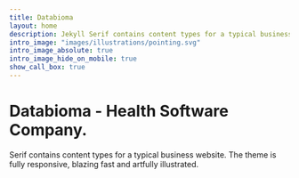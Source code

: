 ```yaml
---
title: Databioma
layout: home
description: Jekyll Serif contains content types for a typical business website. The theme is fully responsive, blazing fast and artfully illustrated.
intro_image: "images/illustrations/pointing.svg"
intro_image_absolute: true
intro_image_hide_on_mobile: true
show_call_box: true
---
```


# Databioma - Health Software Company.

Serif contains content types for a typical business website. The theme is fully responsive, blazing fast and artfully illustrated.
